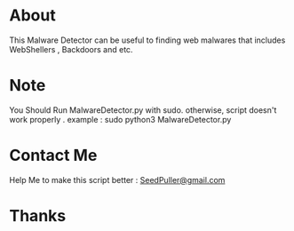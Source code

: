 # About
This Malware Detector can be useful to finding web malwares that includes WebShellers , Backdoors and etc. 
# Note 
You Should Run MalwareDetector.py with sudo. otherwise, script doesn't work properly . example : sudo python3 MalwareDetector.py
# Contact Me 
Help Me to make this script better : SeedPuller@gmail.com
# Thanks
